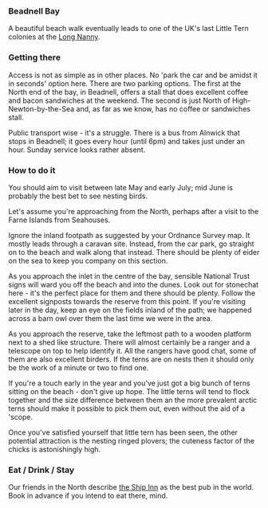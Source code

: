 ### Beadnell Bay

A beautiful beach walk eventually leads to one of the UK's last
Little Tern colonies at the [Long
Nanny](https://www.nationaltrust.org.uk/embleton-and-newton-links/features/the-long-nanny-little-tern-site).

### Getting there

Access is not as simple as in other places. No 'park the car and be
amidst it in seconds' option here. There are two parking options. The
first at the North end of the bay, in Beadnell, offers a stall that
does excellent coffee and bacon sandwiches at the weekend. The second
is just North of High-Newton-by-the-Sea and, as far as we know, has no
coffee or sandwiches stall.

Public transport wise - it's a struggle. There is a bus from Alnwick
that stops in Beadnell; it goes every hour (until 6pm) and takes just
under an hour. Sunday service looks rather absent.

### How to do it

You should aim to visit between late May and early July; mid June is
probably the best bet to see nesting birds.

Let's assume you're approaching from the North, perhaps after a visit
to the Farne Islands from Seahouses.

Ignore the inland footpath as suggested by your Ordnance Survey
map. It mostly leads through a caravan site. Instead, from the car
park, go straight on to the beach and walk along that instead. There
should be plenty of eider on the sea to keep you company on this
section.

As you approach the inlet in the centre of the bay, sensible National
Trust signs will ward you off the beach and into the dunes. Look out
for stonechat here - it's the perfect place for them and there should
be plenty. Follow the excellent signposts towards the reserve from
this point. If you're visiting later in the day, keep an eye on the
fields inland of the path; we happened across a barn owl over them the
last time we were in the area.

As you approach the reserve, take the leftmost path to a wooden
platform next to a shed like structure. There will almost certainly be
a ranger and a telescope on top to help identify it. All the rangers
have good chat, some of them are also excellent birders. If the terns
are on nests then it should only be the work of a minute or two to
find one. 

If you're a touch early in the year and you've just got a big bunch of
terns sitting on the beach - don't give up hope. The little terns will
tend to flock together and the size difference between them an the
more prevalent arctic terns should make it possible to pick them out,
even without the aid of a 'scope.

Once you've satisfied yourself that little tern has been seen, the
other potential attraction is the nesting ringed plovers; the cuteness
factor of the chicks is astonishingly high.

### Eat / Drink / Stay

Our friends in the North describe [the Ship
Inn](http://www.shipinnnewton.co.uk/) as the best pub in the
world. Book in advance if you intend to eat there, mind.